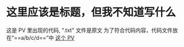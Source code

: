 # 这里应该是标题，但我不知道写什么

这是 PV 里出现的代码, ".txt" 文件是原文
为了符合代码内容，代码文件放在“==a/b/c/d==”中
[这个 PV](https://www.bilibili.com/video/BV1364y1S7f7/)
